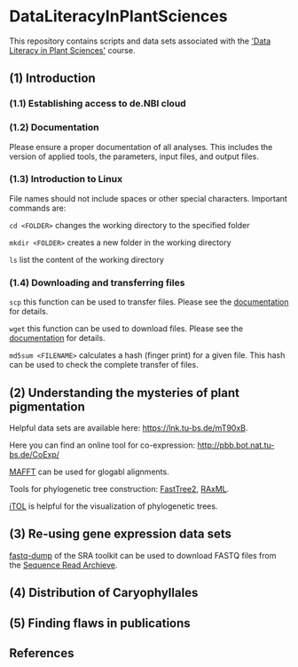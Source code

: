 # DataLiteracyInPlantSciences
This repository contains scripts and data sets associated with the ['Data Literacy in Plant Sciences'](https://github.com/bpucker/teaching/tree/master/GE32_DataLiteracyInPlantSciences) course.


## (1) Introduction
### (1.1) Establishing access to de.NBI cloud

### (1.2) Documentation
Please ensure a proper documentation of all analyses. This includes the version of applied tools, the parameters, input files, and output files.

### (1.3) Introduction to Linux
File names should not include spaces or other special characters.
Important commands are:

`cd <FOLDER>` changes the working directory to the specified folder

`mkdir <FOLDER>` creates a new folder in the working directory

`ls` list the content of the working directory

### (1.4) Downloading and transferring files
`scp` this function can be used to transfer files. Please see the [documentation](https://linux.die.net/man/1/scp) for details.

`wget` this function can be used to download files. Please see the [documentation](https://ftp.gnu.org/old-gnu/Manuals/wget-1.8.1/html_mono/wget.html) for details.

`md5sum <FILENAME>` calculates a hash (finger print) for a given file. This hash can be used to check the complete transfer of files.



## (2) Understanding the mysteries of plant pigmentation
Helpful data sets are available here: https://lnk.tu-bs.de/mT90xB.

Here you can find an online tool for co-expression: http://pbb.bot.nat.tu-bs.de/CoExp/

[MAFFT](https://www.ebi.ac.uk/Tools/msa/mafft/) can be used for glogabl alignments.

Tools for phylogenetic tree construction: [FastTree2](http://www.microbesonline.org/fasttree/), [RAxML](https://cme.h-its.org/exelixis/web/software/raxml/).

[iTOL](https://itol.embl.de/) is helpful for the visualization of phylogenetic trees.


## (3) Re-using gene expression data sets

[fastq-dump](https://rnnh.github.io/bioinfo-notebook/docs/fastq-dump.html) of the SRA toolkit can be used to download FASTQ files from the [Sequence Read Archieve](https://www.ncbi.nlm.nih.gov/sra).



## (4) Distribution of Caryophyllales

## (5) Finding flaws in publications

## References
